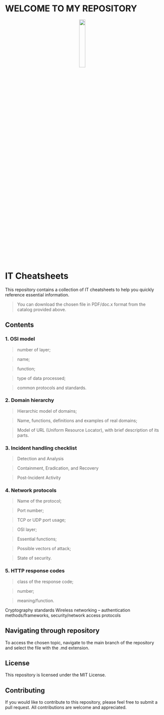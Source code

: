 # WELCOME TO MY REPOSITORY

<p align="center">
<img src="https://i.pinimg.com/originals/71/21/d5/7121d581f292b50843cd7f70d91dd9ef.gif" width="20%">
</p>

# IT Cheatsheets

This repository contains a collection of IT cheatsheets to help you quickly reference essential information.
> You can download the chosen file in PDF/doc.x format from the catalog provided above.

## Contents
### 1. OSI model
> number of layer;

> name;

> function;

> type of data processed;

> common protocols and standards.

### 2. Domain hierarchy
> Hierarchic model of domains;

> Name, functions, definitions and examples of real domains;

> Model of URL (Uniform Resource Locator), with brief description of its parts.

### 3. Incident handling checklist
> Detection and Analysis

> Containment, Eradication, and Recovery

> Post-Incident Activity

### 4. Network protocols
> Name of the protocol;

> Port number;

> TCP or UDP port usage;

> OSI layer;

> Essential functions;

> Possible vectors of attack;

> State of security.

### 5. HTTP response codes
> class of the response code;

> number;

> meaning/function.

Cryptography standards
Wireless networking – authentication methods/frameworks, security/network access protocols

## Navigating through repository

To access the chosen topic, navigate to the main branch of the repository and select the file with the .md extension.

## License

This repository is licensed under the MIT License.

## Contributing

If you would like to contribute to this repository, please feel free to submit a pull request. All contributions are welcome and appreciated.
